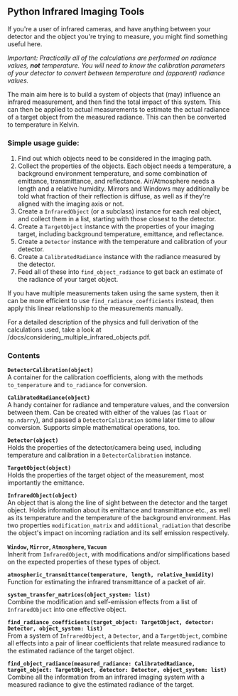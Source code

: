 
## Python Infrared Imaging Tools

If you're a user of infrared cameras, and have anything between your detector and the object you're trying to measure, you might find something useful here.

_Important: Practically all of the calculations are performed on radiance values, **not** temperature. You will need to know the calibration parameters of your detector to convert between temperature and (apparent) radiance values._

The main aim here is to build a system of objects that (may) influence an infrared measurement, and then find the total impact of this system. This can then be applied to actual measurements to estimate the actual radiance of a target object from the measured radiance. This can then be converted to temperature in Kelvin.

### Simple usage guide: 
1. Find out which objects need to be considered in the imaging path.
2. Collect the properties of the objects. Each object needs a temperature, a background environment temperature, and some combination of emittance, transmittance, and reflectance. Air/Atmosphere needs a length and a relative humidity. Mirrors and Windows may additionally be told what fraction of their reflection is diffuse, as well as if they're aligned with the imaging axis or not.
3. Create a `InfraredObject` (or a subclass) instance for each real object, and collect them in a list, starting with those closest to the detector.
4. Create a `TargetObject` instance with the properties of your imaging target, including background temperature, emittance, and reflectance.
5. Create a `Detector` instance with the temperature and calibration of your detector.
6. Create a `CalibratedRadiance` instance with the radiance measured by the detector.
7. Feed all of these into `find_object_radiance` to get back an estimate of the radiance of your target object.

If you have multiple measurements taken using the same system, then it can be more efficient to use `find_radiance_coefficients` instead, then apply this linear relationship to the measurements manually.

For a detailed description of the physics and full derivation of the calculations used, take a look at /docs/considering_multiple_infrared_objects.pdf.

### Contents
**`DetectorCalibration(object)`**\
A container for the calibration coefficients, along with the methods `to_temperature` and `to_radiance` for conversion.

**`CalibratedRadiance(object)`**\
A handy container for radiance and temperature values, and the conversion between them. Can be created with either of the values (as `float` or `np.ndarry`), and passed a `DetectorCalibration` some later time to allow conversion. Supports simple mathematical operations, too.

**`Detector(object)`**\
Holds the properties of the detector/camera being used, including temperature and calibration in a `DetectorCalibration` instance.

**`TargetObject(object)`**\
Holds the properties of the target object of the measurement, most importantly the emittance.

**`InfraredObject(object)`**\
An object that is along the line of sight between the detector and the target object. Holds information about its emittance and transmittance etc., as well as its temperature and the temperature of the background environment. Has two properties `modification_matrix` and `additional_radiation` that describe the object's impact on incoming radiation and its self emission respectively.

**`Window`, `Mirror`, `Atmosphere`, `Vacuum`**\
Inherit from `InfraredObject`, with modifications and/or simplifications based on the expected properties of these types of object.

**`atmospheric_transmittance(temperature, length, relative_humidity)`**\
Function for estimating the infrared transmittance of a packet of air.

**`system_transfer_matrices(object_system: list)`**\
Combine the modification and self-emission effects from a list of `InfraredObject` into one effective object.

**`find_radiance_coefficients(target_object: TargetObject, detector: Detector, object_system: list)`**\
From a system of `InfraredObject`, a `Detector`, and a `TargetObject`, combine all effects into a pair of linear coefficients that relate measured radiance to the estimated radiance of the target object.

**`find_object_radiance(measured_radiance: CalibratedRadiance, target_object: TargetObject, detector: Detector, object_system: list)`**\
Combine all the information from an infrared imaging system with a measured radiance to give the estimated radiance of the target.

